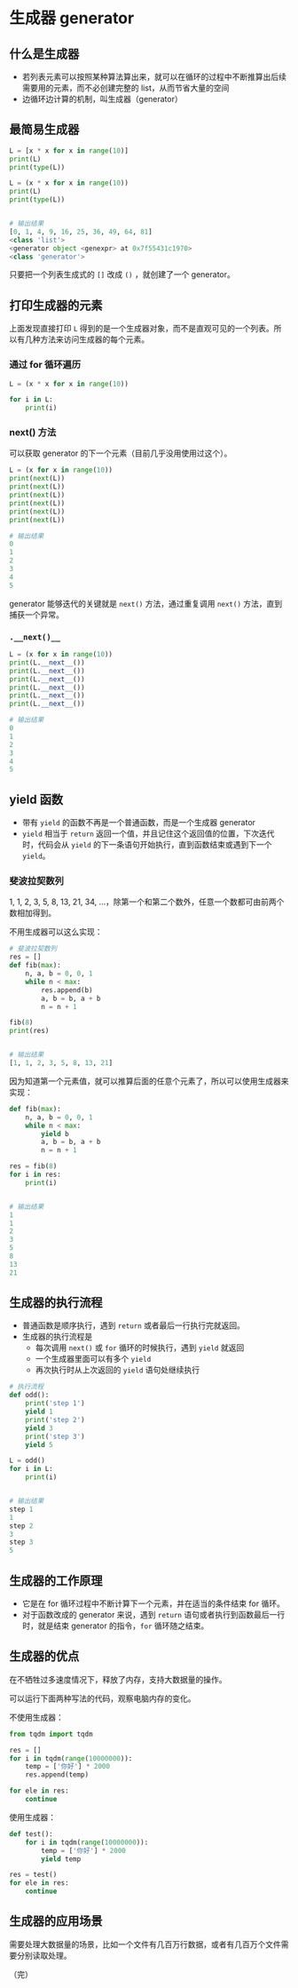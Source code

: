 # 生成器 generator

## 什么是生成器

* 若列表元素可以按照某种算法算出来，就可以在循环的过程中不断推算出后续需要用的元素，而不必创建完整的 list，从而节省大量的空间
* 边循环边计算的机制，叫生成器（generator）

## 最简易生成器

```python
L = [x * x for x in range(10)]
print(L)
print(type(L))

L = (x * x for x in range(10))
print(L)
print(type(L))


# 输出结果
[0, 1, 4, 9, 16, 25, 36, 49, 64, 81]
<class 'list'>
<generator object <genexpr> at 0x7f55431c1970>
<class 'generator'>
```

只要把一个列表生成式的 `[]` 改成 `()` ，就创建了一个 generator。

## 打印生成器的元素

上面发现直接打印 `L` 得到的是一个生成器对象，而不是直观可见的一个列表。所以有几种方法来访问生成器的每个元素。

### 通过 for 循环遍历

```python
L = (x * x for x in range(10))

for i in L:
    print(i)
```

### next() 方法

可以获取 generator 的下一个元素（目前几乎没用使用过这个）。

```python
L = (x for x in range(10))
print(next(L))
print(next(L))
print(next(L))
print(next(L))
print(next(L))
print(next(L))

# 输出结果
0
1
2
3
4
5
```

generator 能够迭代的关键就是 `next()` 方法，通过重复调用 `next()` 方法，直到捕获一个异常。

### `.__next()__`

```python
L = (x for x in range(10))
print(L.__next__())
print(L.__next__())
print(L.__next__())
print(L.__next__())
print(L.__next__())
print(L.__next__())

# 输出结果
0
1
2
3
4
5
```

## yield 函数

* 带有 `yield` 的函数不再是一个普通函数，而是一个生成器 generator
* `yield` 相当于 `return` 返回一个值，并且记住这个返回值的位置，下次迭代时，代码会从 `yield` 的下一条语句开始执行，直到函数结束或遇到下一个 `yield`。

### 斐波拉契数列

1, 1, 2, 3, 5, 8, 13, 21, 34, ...，除第一个和第二个数外，任意一个数都可由前两个数相加得到。

不用生成器可以这么实现：

```python
# 斐波拉契数列
res = []
def fib(max):
    n, a, b = 0, 0, 1
    while n < max:
        res.append(b)
        a, b = b, a + b
        n = n + 1

fib(8)
print(res)


# 输出结果
[1, 1, 2, 3, 5, 8, 13, 21]
```

因为知道第一个元素值，就可以推算后面的任意个元素了，所以可以使用生成器来实现：

```python
def fib(max):
    n, a, b = 0, 0, 1
    while n < max:
        yield b
        a, b = b, a + b
        n = n + 1

res = fib(8)
for i in res:
	print(i)


# 输出结果
1
1
2
3
5
8
13
21
```

## 生成器的执行流程

* 普通函数是顺序执行，遇到 `return` 或者最后一行执行完就返回。
* 生成器的执行流程是
  * 每次调用 `next()` 或 `for` 循环的时候执行，遇到 `yield` 就返回
  * 一个生成器里面可以有多个 `yield`
  * 再次执行时从上次返回的 `yield` 语句处继续执行

```python
# 执行流程
def odd():
    print('step 1')
    yield 1
    print('step 2')
    yield 3
    print('step 3')
    yield 5

L = odd()
for i in L:
    print(i)


# 输出结果
step 1
1
step 2
3
step 3
5
```

## 生成器的工作原理

* 它是在 for 循环过程中不断计算下一个元素，并在适当的条件结束 for 循环。
* 对于函数改成的 generator 来说，遇到 `return` 语句或者执行到函数最后一行时，就是结束 generator 的指令，`for` 循环随之结束。

## 生成器的优点

在不牺牲过多速度情况下，释放了内存，支持大数据量的操作。

可以运行下面两种写法的代码，观察电脑内存的变化。

不使用生成器：

```python
from tqdm import tqdm

res = []
for i in tqdm(range(10000000)):
    temp = ['你好'] * 2000
    res.append(temp)

for ele in res:
    continue
```

使用生成器：

```python
def test():
    for i in tqdm(range(10000000)):
        temp = ['你好'] * 2000
        yield temp

res = test()
for ele in res:
    continue
```

## 生成器的应用场景

需要处理大数据量的场景，比如一个文件有几百万行数据，或者有几百万个文件需要分别读取处理。

（完）

